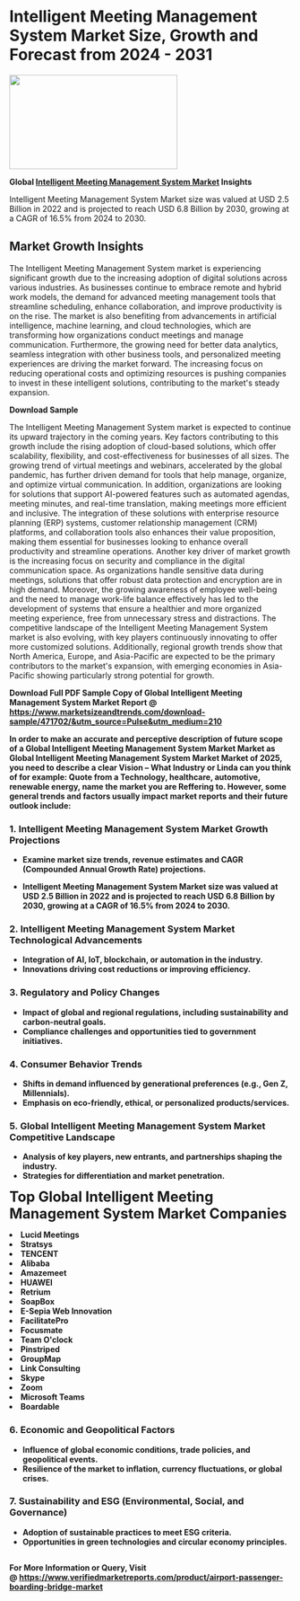 <H1>Intelligent Meeting Management System Market Size, Growth and Forecast from 2024 - 2031</H1><img class="aligncenter size-medium wp-image-584254" src="https://thirdeyenews.in/wp-content/uploads/2024/09/Global-Market-Research-300x168.jpeg" alt="" width="300" height="168" /><p><strong>Global&nbsp;<a href="https://www.marketsizeandtrends.com/download-sample/471702/&amp;utm_source=Pulse&amp;utm_medium=210">Intelligent Meeting Management System Market</a> Insights</strong></p><p>Intelligent Meeting Management System Market size was valued at USD 2.5 Billion in 2022 and is projected to reach USD 6.8 Billion by 2030, growing at a CAGR of 16.5% from 2024 to 2030.</p><p><h2>Market Growth Insights</h2> <p>The Intelligent Meeting Management System market is experiencing significant growth due to the increasing adoption of digital solutions across various industries. As businesses continue to embrace remote and hybrid work models, the demand for advanced meeting management tools that streamline scheduling, enhance collaboration, and improve productivity is on the rise. The market is also benefiting from advancements in artificial intelligence, machine learning, and cloud technologies, which are transforming how organizations conduct meetings and manage communication. Furthermore, the growing need for better data analytics, seamless integration with other business tools, and personalized meeting experiences are driving the market forward. The increasing focus on reducing operational costs and optimizing resources is pushing companies to invest in these intelligent solutions, contributing to the market's steady expansion.</p> <p><strong>Download Sample</strong></p> <p>The Intelligent Meeting Management System market is expected to continue its upward trajectory in the coming years. Key factors contributing to this growth include the rising adoption of cloud-based solutions, which offer scalability, flexibility, and cost-effectiveness for businesses of all sizes. The growing trend of virtual meetings and webinars, accelerated by the global pandemic, has further driven demand for tools that help manage, organize, and optimize virtual communication. In addition, organizations are looking for solutions that support AI-powered features such as automated agendas, meeting minutes, and real-time translation, making meetings more efficient and inclusive. The integration of these solutions with enterprise resource planning (ERP) systems, customer relationship management (CRM) platforms, and collaboration tools also enhances their value proposition, making them essential for businesses looking to enhance overall productivity and streamline operations. Another key driver of market growth is the increasing focus on security and compliance in the digital communication space. As organizations handle sensitive data during meetings, solutions that offer robust data protection and encryption are in high demand. Moreover, the growing awareness of employee well-being and the need to manage work-life balance effectively has led to the development of systems that ensure a healthier and more organized meeting experience, free from unnecessary stress and distractions. The competitive landscape of the Intelligent Meeting Management System market is also evolving, with key players continuously innovating to offer more customized solutions. Additionally, regional growth trends show that North America, Europe, and Asia-Pacific are expected to be the primary contributors to the market's expansion, with emerging economies in Asia-Pacific showing particularly strong potential for growth. <p><strong></p><p><span class=""><strong>Download Full PDF Sample Copy of Global Intelligent Meeting Management System Market Report</strong> @ <a href="https://www.marketsizeandtrends.com/download-sample/471702/&amp;utm_source=Pulse&amp;utm_medium=210" target="_blank">https://www.marketsizeandtrends.com/download-sample/471702/&amp;utm_source=Pulse&amp;utm_medium=210</a></span></p><p>In order to make an accurate and perceptive description of future scope of a Global&nbsp;Intelligent Meeting Management System Market Market as Global&nbsp;Intelligent Meeting Management System Market Market of 2025, you need to describe a clear Vision &ndash; What Industry or Linda can you think of for example: Quote from a Technology, healthcare, automotive, renewable energy, name the market you are Reffering to. However, some general trends and factors usually impact market reports and their future outlook include:</p><h3>1.&nbsp;<strong>Intelligent Meeting Management System Market Growth Projections</strong></h3><ul><li>Examine market size trends, revenue estimates and CAGR (Compounded Annual Growth Rate) projections.</li><li><p>Intelligent Meeting Management System Market size was valued at USD 2.5 Billion in 2022 and is projected to reach USD 6.8 Billion by 2030, growing at a CAGR of 16.5% from 2024 to 2030.</p></li></ul><h3>2.&nbsp;<strong>Intelligent Meeting Management System Market Technological Advancements</strong></h3><ul><li>Integration of AI, IoT, blockchain, or automation in the industry.</li><li>Innovations driving cost reductions or improving efficiency.</li></ul><h3>3.&nbsp;<strong>Regulatory and Policy Changes</strong></h3><ul><li>Impact of global and regional regulations, including sustainability and carbon-neutral goals.</li><li>Compliance challenges and opportunities tied to government initiatives.</li></ul><h3>4.&nbsp;<strong>Consumer Behavior Trends</strong></h3><ul><li>Shifts in demand influenced by generational preferences (e.g., Gen Z, Millennials).</li><li>Emphasis on eco-friendly, ethical, or personalized products/services.</li></ul><h3>5.&nbsp;<strong>Global Intelligent Meeting Management System Market Competitive Landscape</strong></h3><ul><li>Analysis of key players, new entrants, and partnerships shaping the industry.</li><li>Strategies for differentiation and market penetration.</li></ul><p data-pm-slice="1 1 []"><span style="color: inherit; font-family: inherit; font-size: 25px;">Top Global Intelligent Meeting Management System Market Companies</span></p><div class="" data-test-id=""><p><li>Lucid Meetings</li><li> Stratsys</li><li> TENCENT</li><li> Alibaba</li><li> Amazemeet</li><li> HUAWEI</li><li> Retrium</li><li> SoapBox</li><li> E-Sepia Web Innovation</li><li> FacilitatePro</li><li> Focusmate</li><li> Team O'clock</li><li> Pinstriped</li><li> GroupMap</li><li> Link Consulting</li><li> Skype</li><li> Zoom</li><li> Microsoft Teams</li><li> Boardable</li></p></div><h3>6.&nbsp;<strong>Economic and Geopolitical Factors</strong></h3><ul><li>Influence of global economic conditions, trade policies, and geopolitical events.</li><li>Resilience of the market to inflation, currency fluctuations, or global crises.</li></ul><h3>7.&nbsp;<strong>Sustainability and ESG (Environmental, Social, and Governance)</strong></h3><ul><li>Adoption of sustainable practices to meet ESG criteria.</li><li>Opportunities in green technologies and circular economy principles.</li></ul><h2><strong style="font-size: 14px;">For More Information or Query, Visit @&nbsp;</strong><a style="background-color: #ffffff; font-size: 14px;" href="https://www.marketsizeandtrends.com/report/intelligent-meeting-management-system-market/" target="_blank">https://www.verifiedmarketreports.com/product/airport-passenger-boarding-bridge-market</a></h2>
